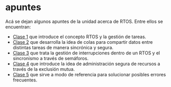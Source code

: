 # apuntes

Acá se dejan algunos apuntes de la unidad acerca de RTOS. Entre ellos se encuentran:

* [Clase 1](./td3_clase1_freertos_tareas.pdf) que introduce el concepto RTOS y la gestión de tareas.
* [Clase 2](./td3_clase2_freertos_colas.pdf) que desarrolla la idea de colas para compartir datos entre distintas tareas de manera sincrónica y segura.
* [Clase 3](./td3_clase3_freertos_interrupciones.pdf) que trata la gestión de interrupciones dentro de un RTOS y el sincronismo a través de semáforos.
* [Clase 4](./td3_clase4_freertos_admderecursos&admdememoria.pdf) que introduce la idea de administración segura de recursos a través de la exclusión mutua.
* [Clase 5](./td3_clase5_freertos_soluciondeproblemas.pdf) que sirve a modo de referencia para solucionar posibles errores frecuentes.